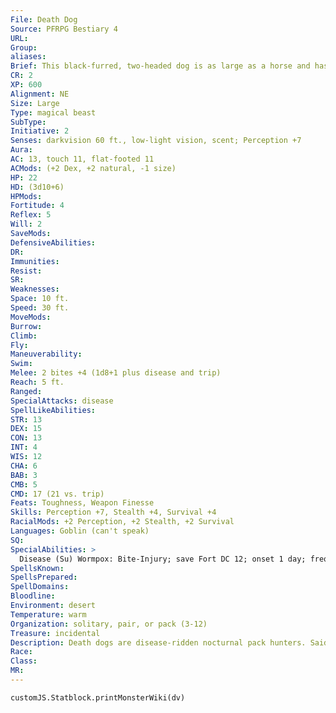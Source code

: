 ```yaml
---
File: Death Dog
Source: PFRPG Bestiary 4
URL: 
Group: 
aliases: 
Brief: This black-furred, two-headed dog is as large as a horse and has midnight-black eyes. Tiny worms crawl on its mangy hide.
CR: 2
XP: 600
Alignment: NE
Size: Large
Type: magical beast
SubType: 
Initiative: 2
Senses: darkvision 60 ft., low-light vision, scent; Perception +7
Aura: 
AC: 13, touch 11, flat-footed 11
ACMods: (+2 Dex, +2 natural, -1 size)
HP: 22
HD: (3d10+6)
HPMods: 
Fortitude: 4
Reflex: 5
Will: 2
SaveMods: 
DefensiveAbilities: 
DR: 
Immunities: 
Resist: 
SR: 
Weaknesses: 
Space: 10 ft.
Speed: 30 ft.
MoveMods: 
Burrow: 
Climb: 
Fly: 
Maneuverability: 
Swim: 
Melee: 2 bites +4 (1d8+1 plus disease and trip)
Reach: 5 ft.
Ranged: 
SpecialAttacks: disease
SpellLikeAbilities: 
STR: 13
DEX: 15
CON: 13
INT: 4
WIS: 12
CHA: 6
BAB: 3
CMB: 5
CMD: 17 (21 vs. trip)
Feats: Toughness, Weapon Finesse
Skills: Perception +7, Stealth +4, Survival +4
RacialMods: +2 Perception, +2 Stealth, +2 Survival
Languages: Goblin (can't speak)
SQ: 
SpecialAbilities: >
  Disease (Su) Wormpox: Bite-Injury; save Fort DC 12; onset 1 day; frequency 1 day; effect 1 Con damage; cure 2 consecutive saves.
SpellsKnown: 
SpellsPrepared: 
SpellDomains: 
Bloodline: 
Environment: desert
Temperature: warm
Organization: solitary, pair, or pack (3-12)
Treasure: incidental
Description: Death dogs are disease-ridden nocturnal pack hunters. Said to be the risen corpses of dogs or hyenas animated by monster-worshiping cultists, they are actually living creatures infested with symbiotic worms. Capable of tracking their prey for miles across barren terrain, death dogs surround stronger creatures, attacking and retreating, allowing their infected bites to wear down an opponent until it is too weak to fight. A pack's territory may overlap with others of its kind without competition, though in lean times packs may skirmish over live prey or carrion. A death dog's saliva contains hundreds of tiny eggs that grow into flesh-devouring worms. The worms don't harm the death dog, but consume any creatures they come into contact with. A death dog's corpse is contagious for several days after its demise and may infect creatures that touch or eat it. Remove disease can kill a death dog's worms and remove its disease ability, but if allowed to associate with others of its kind, its quickly becomes reinfected. A typical death dog is 7 feet long, stands 4 feet tall at the shoulder, and weighs about 500 pounds. Death dogs may ally with hobgoblins and bugbears, though the goblinoids are not immune to the dogs' disease. Thus these alliances are often temporary.  DEATH WORG  In the scrub borders between forests and deserts or plains and badlands, worgs and death dogs may mix. If a worg pack is resistant to disease, or an outcast worg takes control of a death dog pack, crossbreeding may occur. Most of these two-headed pups die before reaching adulthood, but those that survive are larger, tougher, smarter, and able to speak as well as a worg can (add the advanced creature simple template). These "death worgs" have worms infecting their brains, driving them mad with rage. Death worgs bully their packs into submission, raid caravans and humanoid settlements, and kill more than they can eat. Most death worgs live only a year or two into adulthood, slain in needless fights for dominance or dropping dead as their worm-ravaged brains stop working.
Race: 
Class: 
MR: 
---
```

```dataviewjs
customJS.Statblock.printMonsterWiki(dv)
```
